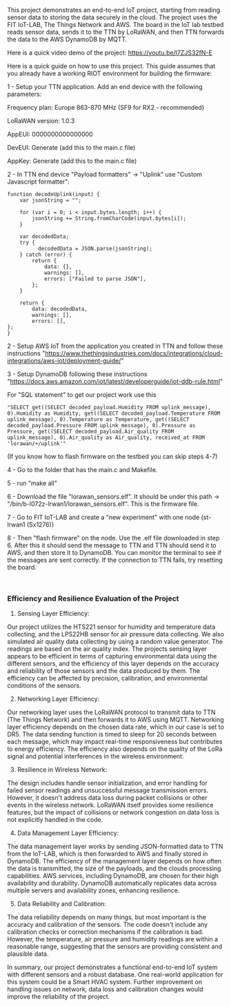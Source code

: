 This project demonstrates an end-to-end IoT project, starting from reading sensor data to storing the data securely in the cloud. The project uses the FIT IoT-LAB, The Things Network and AWS. The board in the IoT lab testbed reads sensor data, sends it to the TTN by LoRaWAN, and then TTN forwards the data to the AWS DynamoDB by MQTT.

Here is a quick video demo of the project: https://youtu.be/l7ZJS32fN-E

Here is a quick guide on how to use this project. This guide assumes that you already have a working RIOT environment for building the firmware:

1 - Setup your TTN application. Add an end device with the following parameters:

Frequency plan: Europe 863-870 MHz (SF9 for RX2 - recommended)

LoRaWAN version: 1.0.3

AppEUI: 0000000000000000

DevEUI: Generate (add this to the main.c file)

AppKey: Generate (add this to the main.c file)

2 - In TTN end device "Payload formatters" -> "Uplink" use "Custom Javascript formatter":

	function decodeUplink(input) {
		var jsonString = "";

		for (var i = 0; i < input.bytes.length; i++) {
			jsonString += String.fromCharCode(input.bytes[i]);
		}

		var decodedData;
		try {
			  decodedData = JSON.parse(jsonString);
		} catch (error) {
			return {
				data: {},
				warnings: [],
				errors: ["Failed to parse JSON"],
			};
		}
		
		return {
			data: decodedData,
			warnings: [],
			errors: [],
	};
	}


2 - Setup AWS IoT from the application you created in TTN and follow these instructions "https://www.thethingsindustries.com/docs/integrations/cloud-integrations/aws-iot/deployment-guide/"

3 - Setup DynamoDB following these instructions "https://docs.aws.amazon.com/iot/latest/developerguide/iot-ddb-rule.html"

For "SQL statement" to get our project work use this 

	"SELECT get((SELECT decoded_payload.Humidity FROM uplink_message), 0).Humidity as Humidity, get((SELECT decoded_payload.Temperature FROM uplink_message), 0).Temperature as Temperature, get((SELECT decoded_payload.Pressure FROM uplink_message), 0).Pressure as Pressure, get((SELECT decoded_payload.Air_quality FROM uplink_message), 0).Air_quality as Air_quality, received_at FROM 'lorawan/+/uplink'"

(If you know how to flash firmware on the testbed you can skip steps 4-7)

4 - Go to the folder that has the main.c and Makefile. 

5 - run "make all"

6 - Download the file "lorawan_sensors.elf". It should be under this path -> "/bin/b-l072z-lrwan1/lorawan_sensors.elf". This is the firmware file.

7 - Go to FIT IoT-LAB and create a "new experiment" with one node (st-lrwan1 (Sx1276))

8 - Then "flash firmware" on the node. Use the .elf file downloaded in step 6. After this it should send the message to TTN and TTN should send it to AWS, and then store it to DynamoDB. You can monitor the terminal to see if the messages are sent correctly. If the connection to TTN fails, try resetting the board.

<br/>

### Efficiency and Resilience Evaluation of the Project

1. Sensing Layer Efficiency:

Our project utilizes the HTS221 sensor for humidity and temperature data collecting, and the LPS22HB sensor for air pressure data collecting.
We also simulated air quality data collecting by using a random value generator. The readings are based on the air quality index.
The projects sensing layer appears to be efficient in terms of capturing environmental data using the different sensors, and 
the efficiency of this layer depends on the accuracy and reliability of those sensors and the data produced by them.
The efficiency can be affected by precision, calibration, and environmental conditions of the sensors.

2. Networking Layer Efficiency: 

Our networking layer uses the LoRaWAN protocol to transmit data to TTN (The Things Network) and then forwards it to AWS using MQTT.
Networking layer efficiency depends on the chosen data rate, which in our case is set to DR5. The data sending function is timed to 
sleep for 20 seconds between each message, which may impact real-time responsiveness but contributes to energy efficiency. The efficiency also depends on the quality of the LoRa signal and potential interferences in the wireless environment.

3. Resilience in Wireless Network:

The design includes handle sensor initialization, and error handling for failed sensor readings and unsuccessful message transmission errors.
However, it doesn't address data loss during packet collisions or other events in the wireless network. LoRaWAN itself provides some resilience features, but the impact of collisions or network congestion on data loss is not explicitly handled in the code.

4. Data Management Layer Efficiency:

The data management layer works by sending JSON-formatted data to TTN from the IoT-LAB, which is then forwarded to AWS and finally stored in DynamoDB.
The efficiency of the management layer depends on how often the data is transmitted, the size of the payloads, and the clouds processing capabilities. AWS services, including DynamoDB, are chosen for their high availability and durability. DynamoDB automatically replicates data across multiple servers and availability zones, enhancing resilience.

5. Data Reliability and Calibration:

The data reliability depends on many things, but most important is the accuracy and calibration of the sensors. The code doesn't include any 
calibration checks or correction mechanisms if the calibration is bad. However, the temperature, air pressure and humidity readings are within a reasonable range, suggesting that the sensors are providing consistent and plausible data.

   
In summary, our project demonstrates a functional end-to-end IoT system with different sensors and a robust database. One real-world application for this system could be a Smart HVAC system. Further improvement on handling issues on network, data loss and calibration
changes would improve the reliability of the project.
